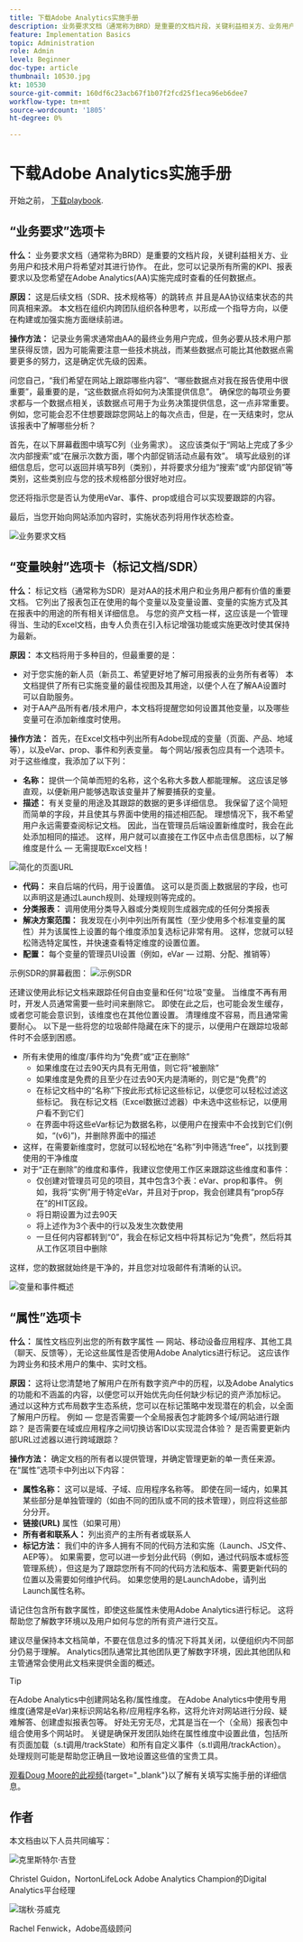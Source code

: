 ```yaml
---
title: 下载Adobe Analytics实施手册
description: 业务要求文档（通常称为BRD）是重要的文档片段，关键利益相关方、业务用户和技术用户将希望对其进行协作。 它可记录您所需的所有KPI、报表要求以及您希望在AA实施完成时查看的任何数据点。
feature: Implementation Basics
topic: Administration
role: Admin
level: Beginner
doc-type: article
thumbnail: 10530.jpg
kt: 10530
source-git-commit: 160df6c23acb67f1b07f2fcd25f1eca96eb6dee7
workflow-type: tm+mt
source-wordcount: '1805'
ht-degree: 0%

---
```



# 下载Adobe Analytics实施手册

开始之前， [下载playbook](assets/aa-implementation-playbook.xlsx).

## “业务要求”选项卡

**什么：** 业务要求文档（通常称为BRD）是重要的文档片段，关键利益相关方、业务用户和技术用户将希望对其进行协作。 在此，您可以记录所有所需的KPI、报表要求以及您希望在Adobe Analytics(AA)实施完成时查看的任何数据点。

**原因：** 这是后续文档（SDR、技术规格等）的跳转点 并且是AA协议结束状态的共同真相来源。 本文档在组织内跨团队组织各种思考，以形成一个指导方向，以便在构建或加强实施方面继续前进。

**操作方法：** 记录业务需求通常由AA的最终业务用户完成，但务必要从技术用户那里获得反馈，因为可能需要注意一些技术挑战，而某些数据点可能比其他数据点需要更多的努力，这是确定优先级的因素。

问您自己，“我们希望在网站上跟踪哪些内容”、“哪些数据点对我在报告使用中很重要”，最重要的是，“这些数据点将如何为决策提供信息”。 确保您的每项业务要求都与一个数据点相关，该数据点可用于为业务决策提供信息，这一点非常重要。 例如，您可能会忍不住想要跟踪您网站上的每次点击，但是，在一天结束时，您从该报表中了解哪些分析？

首先，在以下屏幕截图中填写C列（业务需求）。 这应该类似于“网站上完成了多少次内部搜索”或“在展示次数方面，哪个内部促销活动点最有效”。 填写此级别的详细信息后，您可以返回并填写B列（类别），并将要求分组为“搜索”或“内部促销”等类别，这些类别应与您的技术规格部分很好地对应。

您还将指示您是否认为使用eVar、事件、prop或组合可以实现要跟踪的内容。

最后，当您开始向网站添加内容时，实施状态列将用作状态检查。

![业务要求文档](assets/brd-template.png)

## “变量映射”选项卡（标记文档/SDR）

**什么：** 标记文档（通常称为SDR）是对AA的技术用户和业务用户都有价值的重要文档。 它列出了报表包正在使用的每个变量以及变量设置、变量的实施方式及其在报表中的用途的所有相关详细信息。 与您的资产文档一样，这应该是一个管理得当、生动的Excel文档，由专人负责在引入标记增强功能或实施更改时使其保持为最新。

**原因：** 本文档将用于多种目的，但最重要的是：

* 对于您实施的新人员（新员工、希望更好地了解可用报表的业务所有者等） 本文档提供了所有已实施变量的最佳视图及其用途，以便个人在了解AA设置时可以自助服务。
* 对于AA产品所有者/技术用户，本文档将提醒您如何设置其他变量，以及哪些变量可在添加新维度时使用。

**操作方法：** 首先，在Excel文档中列出所有Adobe现成的变量（页面、产品、地域等），以及eVar、prop、事件和列表变量。 每个网站/报表包应具有一个选项卡。
对于这些维度，我添加了以下列：
* **名称：** 提供一个简单而短的名称，这个名称大多数人都能理解。 这应该足够直观，以便新用户能够选取该变量并了解要捕获的变量。
* **描述：** 有关变量的用途及其跟踪的数据的更多详细信息。 我保留了这个简短而简单的字段，并且使其与界面中使用的描述相匹配。 理想情况下，我不希望用户永远需要查阅标记文档。 因此，当在管理员后端设置新维度时，我会在此处添加相同的描述。 这样，用户就可以直接在工作区中点击信息图标，以了解维度是什么 — 无需提取Excel文档！

![简化的页面URL](assets/page-url-simplified.png)

* **代码：** 来自后端的代码，用于设置值。 这可以是页面上数据层的字段，也可以声明这是通过Launch规则、处理规则等完成的。
* **分类报表：** 调用使用分类导入器或分类规则生成器完成的任何分类报表
* **解决方案范围：** 我发现在小列中列出所有属性（至少使用多个标准变量的属性）并为该属性上设置的每个维度添加复选标记非常有用。 这样，您就可以轻松筛选特定属性，并快速查看特定维度的设置位置。
* **配置：** 每个变量的管理员UI设置（例如，eVar — 过期、分配、推销等）

示例SDR的屏幕截图：
![示例SDR](assets/sample-sdr.png)

还建议使用此标记文档来跟踪任何自由变量和任何“垃圾”变量。 当维度不再有用时，开发人员通常需要一些时间来删除它。 即使在此之后，也可能会发生缓存，或者您可能会意识到，该维度也在其他位置设置。 清理维度不容易，而且通常需要耐心。 以下是一些将您的垃圾邮件隐藏在床下的提示，以便用户在跟踪垃圾邮件时不会感到困惑。

* 所有未使用的维度/事件均为“免费”或“正在删除”
   * 如果维度在过去90天内具有无用值，则它将“被删除”
   * 如果维度是免费的且至少在过去90天内是清晰的，则它是“免费”的
   * 在标记文档中的“名称”下按此形式标记这些标记，以便您可以轻松过滤这些标记。 我在标记文档（Excel数据过滤器）中未选中这些标记，以便用户看不到它们
   * 在界面中将这些eVar标记为数据名称，以便用户在搜索中不会找到它们(例如，“(v6)”)，并删除界面中的描述
* 这样，在需要新维度时，您就可以轻松地在“名称”列中筛选“free”，以找到要使用的干净维度
* 对于“正在删除”的维度和事件，我建议您使用工作区来跟踪这些维度和事件：
   * 仅创建对管理员可见的项目，其中包含3个表：eVar、prop和事件。 例如，我将“实例”用于特定eVar，并且对于prop，我会创建具有“prop5存在”的HIT区段。
   * 将日期设置为过去90天
   * 将上述作为3个表中的行以及发生次数使用
   * 一旦任何内容都转到“0”，我会在标记文档中将其标记为“免费”，然后将其从工作区项目中删除

这样，您的数据就始终是干净的，并且您对垃圾邮件有清晰的认识。

![变量和事件概述](assets/variables-and-events-overview.png)

## “属性”选项卡

**什么：** 属性文档应列出您的所有数字属性 — 网站、移动设备应用程序、其他工具（聊天、反馈等），无论这些属性是否使用Adobe Analytics进行标记。 这应该作为跨业务和技术用户的集中、实时文档。

**原因：** 这将让您清楚地了解用户在所有数字资产中的历程，以及Adobe Analytics的功能和不涵盖的内容，以便您可以开始优先向任何缺少标记的资产添加标记。 通过以这种方式布局数字生态系统，您可以在标记策略中发现潜在的机会，以全面了解用户历程。 例如 — 您是否需要一个全局报表包才能跨多个域/网站进行跟踪？ 是否需要在域或应用程序之间切换访客ID以实现混合体验？ 是否需要更新内部URL过滤器以进行跨域跟踪？

**操作方法：** 确定文档的所有者以提供管理，并确定管理更新的单一责任来源。
在“属性”选项卡中列出以下内容：
* **属性名称：** 这可以是域、子域、应用程序名称等。 即使在同一域内，如果其某些部分是单独管理的（如由不同的团队或不同的技术管理），则应将这些部分分开。
* **链接(URL)** 属性（如果可用）
* **所有者和联系人：** 列出资产的主所有者或联系人
* **标记方法：** 我们中的许多人拥有不同的代码方法和实施（Launch、JS文件、AEP等）。 如果需要，您可以进一步划分此代码（例如，通过代码版本或标签管理系统），但这是为了跟踪您所有不同的代码方法和版本、需要更新代码的位置以及需要如何维护代码。 如果您使用的是LaunchAdobe，请列出Launch属性名称。

请记住包含所有数字属性，即使这些属性未使用Adobe Analytics进行标记。 这将帮助您了解数字环境以及用户如何与您的所有资产进行交互。

建议尽量保持本文档简单，不要在信息过多的情况下将其关闭，以便组织内不同部分仍易于理解。 Analytics团队通常比其他团队更了解数字环境，因此其他团队和主管通常会使用此文档来提供全面的概述。

>[!TIP]
>
>在Adobe Analytics中创建网站名称/属性维度。 在Adobe Analytics中使用专用维度(通常是eVar)来标识网站名称/应用程序名称，这将允许对网站进行分段、疑难解答、创建虚拟报表包等。 好处无穷无尽，尤其是当在一个（全局）报表包中组合使用多个网站时。 关键是确保开发团队始终在属性维度中设置此值，包括所有页面加载（s.t调用/trackState）和所有自定义事件（s.tl调用/trackAction）。 处理规则可能是帮助您正确且一致地设置这些值的宝贵工具。

[观看Doug Moore的此视频](https://experienceleague.adobe.com/docs/analytics-learn/tutorials/implementation/implementation-basics/creating-a-business-requirements-document.html){target=&quot;_blank&quot;}以了解有关填写实施手册的详细信息。

## 作者

本文档由以下人员共同编写：

![克里斯特尔·吉登](assets/Christel-Headshot-150.png)

Christel Guidon，NortonLifeLock Adobe Analytics Champion的Digital Analytics平台经理

![瑞秋·芬威克](assets/Rachel-Fenwick-150.png)

Rachel Fenwick，Adobe高级顾问
